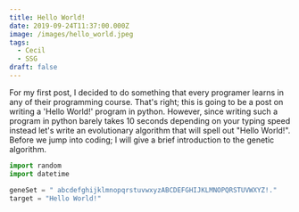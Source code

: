 ```yaml
---
title: Hello World!
date: 2019-09-24T11:37:00.000Z
image: /images/hello_world.jpeg
tags:
  - Cecil
  - SSG
draft: false
---
```

For my first post, I decided to do something that every programer learns in any of their programming course. That's right; this is going to be a post on writing a 'Hello World!' program in python. However, since writing such a program in python barely takes 10 seconds depending on your typing speed instead let's write an evolutionary algorithm that will spell out "Hello World!". Before we jump into coding; I will give a brief introduction to the genetic algorithm.

```python
import random 
import datetime
```

```python
geneSet = " abcdefghijklmnopqrstuvwxyzABCDEFGHIJKLMNOPQRSTUVWXYZ!."
target = "Hello World!"
```
